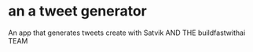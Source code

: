 # an a tweet generator
An app that generates tweets create with Satvik AND  THE buildfastwithai TEAM
